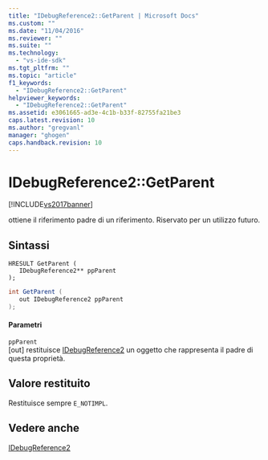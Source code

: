 ```yaml
---
title: "IDebugReference2::GetParent | Microsoft Docs"
ms.custom: ""
ms.date: "11/04/2016"
ms.reviewer: ""
ms.suite: ""
ms.technology: 
  - "vs-ide-sdk"
ms.tgt_pltfrm: ""
ms.topic: "article"
f1_keywords: 
  - "IDebugReference2::GetParent"
helpviewer_keywords: 
  - "IDebugReference2::GetParent"
ms.assetid: e3061665-ad3e-4c1b-b33f-82755fa21be3
caps.latest.revision: 10
ms.author: "gregvanl"
manager: "ghogen"
caps.handback.revision: 10
---
```

# IDebugReference2::GetParent
[!INCLUDE[vs2017banner](../../../code-quality/includes/vs2017banner.md)]

ottiene il riferimento padre di un riferimento.  Riservato per un utilizzo futuro.  
  
## Sintassi  
  
```cpp#  
HRESULT GetParent (   
   IDebugReference2** ppParent  
);  
```  
  
```c#  
int GetParent (   
   out IDebugReference2 ppParent  
);  
```  
  
#### Parametri  
 `ppParent`  
 \[out\]  restituisce [IDebugReference2](../../../extensibility/debugger/reference/idebugreference2.md) un oggetto che rappresenta il padre di questa proprietà.  
  
## Valore restituito  
 Restituisce sempre `E_NOTIMPL`.  
  
## Vedere anche  
 [IDebugReference2](../../../extensibility/debugger/reference/idebugreference2.md)